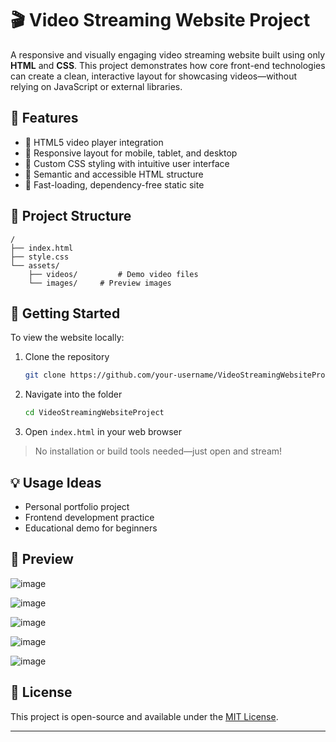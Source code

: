 # 🎬 Video Streaming Website Project

A responsive and visually engaging video streaming website built using only **HTML** and **CSS**. This project demonstrates how core front-end technologies can create a clean, interactive layout for showcasing videos—without relying on JavaScript or external libraries.

## 📌 Features

- 🎥 HTML5 video player integration  
- 📱 Responsive layout for mobile, tablet, and desktop  
- 🎨 Custom CSS styling with intuitive user interface  
- 🧱 Semantic and accessible HTML structure  
- 🚀 Fast-loading, dependency-free static site  

## 📂 Project Structure

```
/
├── index.html
├── style.css
└── assets/
    ├── videos/         # Demo video files
    └── images/     # Preview images
```

## 🚀 Getting Started

To view the website locally:

1. Clone the repository  
   ```bash
   git clone https://github.com/your-username/VideoStreamingWebsiteProject.git
   ```
2. Navigate into the folder  
   ```bash
   cd VideoStreamingWebsiteProject
   ```
3. Open `index.html` in your web browser  

> No installation or build tools needed—just open and stream!

## 💡 Usage Ideas

- Personal portfolio project  
- Frontend development practice  
- Educational demo for beginners  

## 📸 Preview

![image](https://github.com/user-attachments/assets/5f9e933f-2005-4c0f-b9a2-a5390d5d7f9a)

![image](https://github.com/user-attachments/assets/441907c4-5011-4d9a-bbaa-9ca6963b0cab)

![image](https://github.com/user-attachments/assets/285f682c-d7af-4d78-bfd1-5b1b78003fd3)

![image](https://github.com/user-attachments/assets/1eb9c2ed-23be-4d41-9656-76af810c106e)

![image](https://github.com/user-attachments/assets/1206299f-921c-4cac-98c3-c4f614e5bba3)





## 📜 License

This project is open-source and available under the [MIT License](LICENSE).

---
